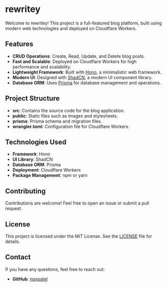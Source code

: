 # rewritey

Welcome to rewritey! This project is a full-featured blog platform, built using modern web technologies and deployed on Cloudflare Workers.

## Features

- **CRUD Operations**: Create, Read, Update, and Delete blog posts.
- **Fast and Scalable**: Deployed on Cloudflare Workers for high performance and scalability.
- **Lightweight Framework**: Built with [Hono](https://hono.dev/), a minimalistic web framework.
- **Modern UI**: Designed with [ShadCN](https://shadcn.dev/), a modern UI component library.
- **Database ORM**: Uses [Prisma](https://www.prisma.io/) for database management and operations.

## Project Structure

- **src**: Contains the source code for the blog application.
- **public**: Static files such as images and stylesheets.
- **prisma**: Prisma schema and migration files.
- **wrangler.toml**: Configuration file for Cloudflare Workers.

## Technologies Used

- **Framework**: Hono
- **UI Library**: ShadCN
- **Database ORM**: Prisma
- **Deployment**: Cloudflare Workers
- **Package Management**: npm or yarn

## Contributing

Contributions are welcome! Feel free to open an issue or submit a pull request.

## License

This project is licensed under the MIT License. See the [LICENSE](LICENSE) file for details.

## Contact

If you have any questions, feel free to reach out:

- **GitHub**: [npxpatel](https://github.com/npxpatel)
